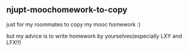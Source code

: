 ## njupt-moochomework-to-copy

just for my roommates to copy my mooc homework :)

but my advice is to write homework by yourselves(especially LXY and LFX!!)
